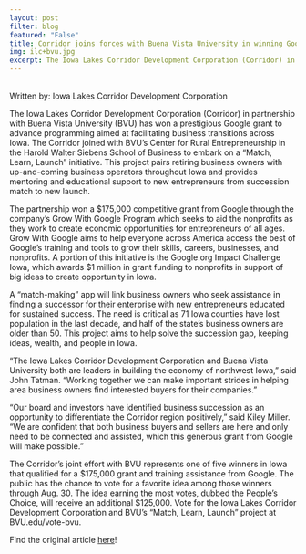 ```yaml
---
layout: post
filter: blog
featured: "False"
title: Corridor joins forces with Buena Vista University in winning Google grant
img: ilc+bvu.jpg
excerpt: The Iowa Lakes Corridor Development Corporation (Corridor) in partnership with Buena Vista University (BVU) has won a prestigious Google grant to advance programming aimed at facilitating business transitions across Iowa. The Corridor joined with BVU’s Center for Rural Entrepreneurship in the Harold Walter Siebens School of Business to embark on a “Match, Learn, Launch” initiative. This project pairs retiring business owners with up-and-coming business operators throughout Iowa and provides mentoring and educational support to new entrepreneurs from succession match to new launch.
---
```

<br/>
Written by: Iowa Lakes Corridor Development Corporation

The Iowa Lakes Corridor Development Corporation (Corridor) in partnership with Buena Vista University (BVU) has won a prestigious Google grant to advance programming aimed at facilitating business transitions across Iowa. The Corridor joined with BVU’s Center for Rural Entrepreneurship in the Harold Walter Siebens School of Business to embark on a “Match, Learn, Launch” initiative. This project pairs retiring business owners with up-and-coming business operators throughout Iowa and provides mentoring and educational support to new entrepreneurs from succession match to new launch.

 

The partnership won a $175,000 competitive grant from Google through the company’s Grow With Google Program which seeks to aid the nonprofits as they work to create economic opportunities for entrepreneurs of all ages. Grow With Google aims to help everyone across America access the best of Google’s training and tools to grow their skills, careers, businesses, and nonprofits. A portion of this initiative is the Google.org Impact Challenge Iowa, which awards $1 million in grant funding to nonprofits in support of big ideas to create opportunity in Iowa.

 

A “match-making” app will link business owners who seek assistance in finding a successor for their enterprise with new entrepreneurs educated for sustained success. The need is critical as 71 Iowa counties have lost population in the last decade, and half of the state’s business owners are older than 50. This project aims to help solve the succession gap, keeping ideas, wealth, and people in Iowa.

“The Iowa Lakes Corridor Development Corporation and Buena Vista University both are leaders in building the economy of northwest Iowa,” said John Tatman. “Working together we can make important strides in helping area business owners find interested buyers for their companies.”

 

“Our board and investors have identified business succession as an opportunity to differentiate the Corridor region positively,” said Kiley Miller. “We are confident that both business buyers and sellers are here and only need to be connected and assisted, which this generous grant from Google will make possible.”

The Corridor’s joint effort with BVU represents one of five winners in Iowa that qualified for a $175,000 grant and training assistance from Google. The public has the chance to vote for a favorite idea among those winners through Aug. 30. The idea earning the most votes, dubbed the People’s Choice, will receive an additional $125,000. Vote for the Iowa Lakes Corridor Development Corporation and BVU’s “Match, Learn, Launch” project at BVU.edu/vote-bvu.

Find the original article [here](http://www.lakescorridor.com/news-&-events/p/item/19214/corridor-joins-forces-with-buena-vista-university-in-winning-google-grant)!
